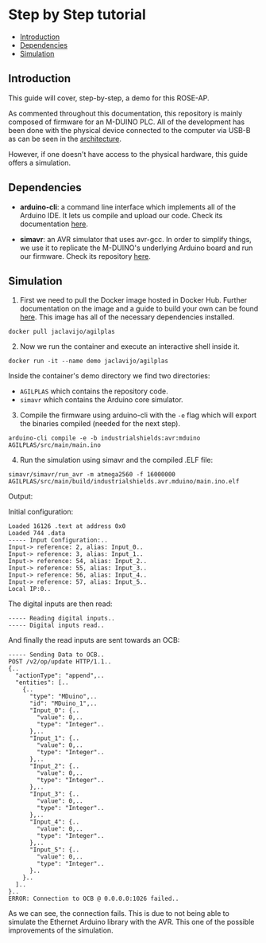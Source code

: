 # Step by Step tutorial

-   [Introduction](#introduction)
-   [Dependencies](#dependencies)
-   [Simulation](#simulation)

## Introduction

This guide will cover, step-by-step, a demo for this ROSE-AP.

As commented throughout this documentation, this repository is mainly composed of firmware for an M-DUINO PLC. All of the development has been done with the physical device connected to the computer via USB-B as can be seen in the [architecture](architecture.md).

However, if one doesn't have access to the physical hardware, this guide offers a simulation.

## Dependencies

- **arduino-cli**: a command line interface which implements all of the Arduino IDE. It lets us compile and upload our code. Check its documentation [here](https://arduino.github.io/arduino-cli/latest/).

- **simavr**: an AVR simulator that uses avr-gcc. In order to simplify things, we use it to replicate the M-DUINO's underlying Arduino board and run our firmware. Check its repository [here](https://github.com/buserror/simavr).

## Simulation

1. First we need to pull the Docker image hosted in Docker Hub. Further documentation on the image and a guide to build your own can be found [here](/docker/README.md). This image has all of the necessary dependencies installed.

```console
docker pull jaclavijo/agilplas
```


2. Now we run the container and execute an interactive shell inside it.

```console
docker run -it --name demo jaclavijo/agilplas
```

Inside the container's demo directory we find two directories:
- `AGILPLAS`  which contains the repository code.
- `simavr`  which contains the Arduino core simulator.

3. Compile the firmware using arduino-cli with the `-e` flag which will export the binaries compiled (needed for the next step).

```console
arduino-cli compile -e -b industrialshields:avr:mduino AGILPLAS/src/main/main.ino
```

4. Run the simulation using simavr and the compiled .ELF file:

```console
simavr/simavr/run_avr -m atmega2560 -f 16000000 AGILPLAS/src/main/build/industrialshields.avr.mduino/main.ino.elf
```

Output:

Initial configuration:
```console
Loaded 16126 .text at address 0x0
Loaded 744 .data
----- Input Configuration:..
Input-> reference: 2, alias: Input_0..
Input-> reference: 3, alias: Input_1..
Input-> reference: 54, alias: Input_2..
Input-> reference: 55, alias: Input_3..
Input-> reference: 56, alias: Input_4..
Input-> reference: 57, alias: Input_5..
Local IP:0..
```
The digital inputs are then read:
```
----- Reading digital inputs..
----- Digital inputs read..
```
And finally the read inputs are sent towards an OCB:
```
----- Sending Data to OCB..
POST /v2/op/update HTTP/1.1..
{..
  "actionType": "append",..
  "entities": [..
    {..
      "type": "MDuino",..
      "id": "MDuino_1",..
      "Input_0": {..
        "value": 0,..
        "type": "Integer"..
      },..
      "Input_1": {..
        "value": 0,..
        "type": "Integer"..
      },..
      "Input_2": {..
        "value": 0,..
        "type": "Integer"..
      },..
      "Input_3": {..
        "value": 0,..
        "type": "Integer"..
      },..
      "Input_4": {..
        "value": 0,..
        "type": "Integer"..
      },..
      "Input_5": {..
        "value": 0,..
        "type": "Integer"..
      }..
    }..
  ]..
}..
ERROR: Connection to OCB @ 0.0.0.0:1026 failed..

```

As we can see, the connection fails. This is due to not being able to simulate the Ethernet Arduino library with the AVR. This one of the possible improvements of the simulation.
